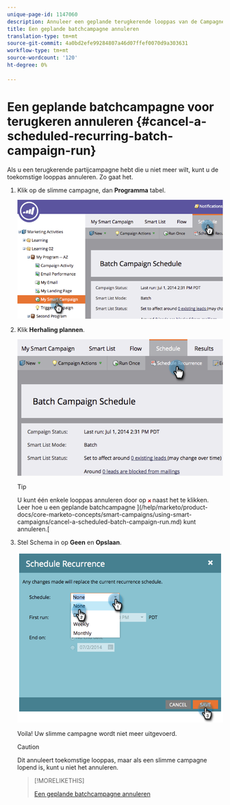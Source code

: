 ```yaml
---
unique-page-id: 1147060
description: Annuleer een geplande terugkerende looppas van de Campagne van de Partij - Marketo Dos - de Documentatie van het Product
title: Een geplande batchcampagne annuleren
translation-type: tm+mt
source-git-commit: 4a0bd2efe99284807a46d07ffef0070d9a303631
workflow-type: tm+mt
source-wordcount: '120'
ht-degree: 0%

---
```



# Een geplande batchcampagne voor terugkeren annuleren {#cancel-a-scheduled-recurring-batch-campaign-run}

Als u een terugkerende partijcampagne hebt die u niet meer wilt, kunt u de toekomstige looppas annuleren. Zo gaat het.

1. Klik op de slimme campagne, dan **Programma** tabel.

   ![](assets/image2014-9-22-16-3a44-3a51.png)

1. Klik **Herhaling plannen**.

   ![](assets/image2014-9-22-16-3a44-3a55.png)

   >[!TIP]
   >
   >U kunt één enkele looppas annuleren door op ![rode x](assets/image2014-9-22-16-3a45-3a42.png) naast het te klikken. Leer hoe u een geplande batchcampagne ](/help/marketo/product-docs/core-marketo-concepts/smart-campaigns/using-smart-campaigns/cancel-a-scheduled-batch-campaign-run.md) kunt annuleren.[

1. Stel Schema in op **Geen** en **Opslaan**.

   ![](assets/image2014-9-22-16-3a45-3a56.png)

   Voila! Uw slimme campagne wordt niet meer uitgevoerd.

   >[!CAUTION]
   >
   >Dit annuleert toekomstige looppas, maar als een slimme campagne lopend is, kunt u niet het annuleren.

   >[!MORELIKETHIS]
   >
   >[Een geplande batchcampagne annuleren](/help/marketo/product-docs/core-marketo-concepts/smart-campaigns/using-smart-campaigns/cancel-a-scheduled-batch-campaign-run.md)
